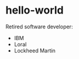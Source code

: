 # hello-world
Retired software developer:
<ul>
<li>IBM</li>
<li>Loral</li>
<li>Lockheed Martin</li>
</ul> 

